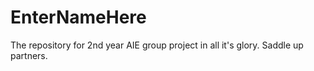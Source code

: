 # EnterNameHere
The repository for 2nd year AIE group project in all it's glory. Saddle up partners.  
